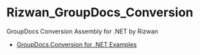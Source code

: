# Rizwan_GroupDocs_Conversion
GroupDocs Conversion Assembly for .NET by Rizwan

* [GroupDocs.Conversion for .NET Examples](Examples)